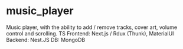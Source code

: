 # music_player
Music player, with the ability to add / remove tracks, cover art, volume control and scrolling. 
TS 
Frontend: Next.js / Rdux (Thunk), MaterialUI 
Backend: Nest.JS 
DB: MongoDB

